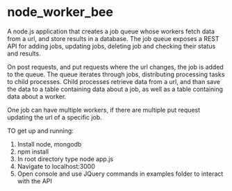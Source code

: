 # node_worker_bee
A node.js application that creates a job queue whose workers fetch data from a url, and store results in a database.  The job queue exposes a REST API for adding jobs, updating jobs, deleting job and checking their status and results.

On post requests, and put requests where the url changes, the job is added to the queue.  The queue iterates through jobs, distributing processing tasks to child processes.  Child processes retrieve data from a url, and than save the data to a table containing data about a job, as well as a table containing data about a worker.

One job can have multiple workers, if there are multiple put request updating the url of a specific job.  

TO get up and running:
1.  Install node, mongodb
2.  npm install
3.  In root directory type node app.js
4.  Navigate to localhost:3000
5.  Open console and use JQuery commands in examples folder to interact with the API